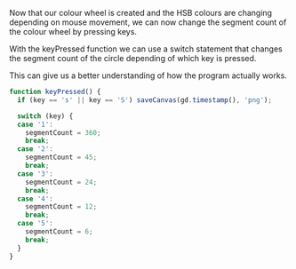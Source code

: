 Now that our colour wheel is created and the HSB colours are changing
depending on mouse movement, we can now change the segment count of the
colour wheel by pressing keys.

With the keyPressed function we can use a switch statement that changes the
segment count of the circle depending of which key is pressed.

This can give us a better understanding of how the program actually works. 

```js
function keyPressed() {
  if (key == 's' || key == 'S') saveCanvas(gd.timestamp(), 'png');

  switch (key) {
  case '1':
    segmentCount = 360;
    break;
  case '2':
    segmentCount = 45;
    break;
  case '3':
    segmentCount = 24;
    break;
  case '4':
    segmentCount = 12;
    break;
  case '5':
    segmentCount = 6;
    break;
  }
}

```
